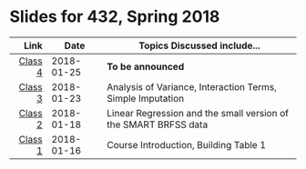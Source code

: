 # Slides for 432, Spring 2018

Link  | Date  | Topics Discussed include...
--------: | ---------- | -------------------------------------------------------------
[Class 4](https://github.com/THOMASELOVE/432-2018/tree/master/slides/class04) | 2018-01-25 | **To be announced**
[Class 3](https://github.com/THOMASELOVE/432-2018/tree/master/slides/class03) | 2018-01-23 | Analysis of Variance, Interaction Terms, Simple Imputation
[Class 2](https://github.com/THOMASELOVE/432-2018/tree/master/slides/class02) | 2018-01-18 | Linear Regression and the small version of the SMART BRFSS data
[Class 1](https://github.com/THOMASELOVE/432-2018/tree/master/slides/class01) | 2018-01-16 | Course Introduction, Building Table 1

